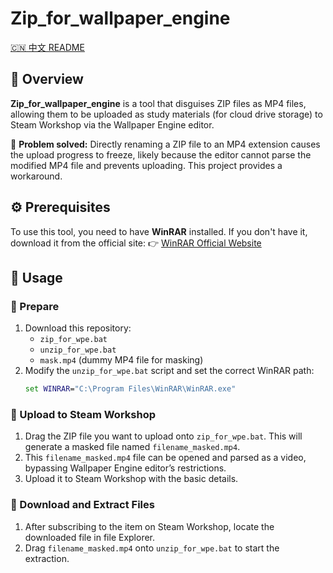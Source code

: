 # Zip_for_wallpaper_engine

[🇨🇳 中文 README](README_CN.md)

## 📌 Overview
**Zip_for_wallpaper_engine** is a tool that disguises ZIP files as MP4 files, allowing them to be uploaded as study materials (for cloud drive storage) to Steam Workshop via the Wallpaper Engine editor.

🔹 **Problem solved:**
Directly renaming a ZIP file to an MP4 extension causes the upload progress to freeze, likely because the editor cannot parse the modified MP4 file and prevents uploading. This project provides a workaround.

## ⚙️ Prerequisites
To use this tool, you need to have **WinRAR** installed. If you don't have it, download it from the official site:
👉 [WinRAR Official Website](https://www.win-rar.com/)

## 📖 Usage

### 🔹 Prepare
1. Download this repository:
   - `zip_for_wpe.bat`
   - `unzip_for_wpe.bat`
   - `mask.mp4` (dummy MP4 file for masking)
2. Modify the `unzip_for_wpe.bat` script and set the correct WinRAR path:
   ```bat
   set WINRAR="C:\Program Files\WinRAR\WinRAR.exe"
   ```

### 🔹 Upload to Steam Workshop
1. Drag the ZIP file you want to upload onto `zip_for_wpe.bat`. This will generate a masked file named `filename_masked.mp4`.
2. This `filename_masked.mp4` file can be opened and parsed as a video, bypassing Wallpaper Engine editor’s restrictions.
3. Upload it to Steam Workshop with the basic details.

### 🔹 Download and Extract Files
1. After subscribing to the item on Steam Workshop, locate the downloaded file in file Explorer.
2. Drag `filename_masked.mp4` onto `unzip_for_wpe.bat` to start the extraction.
 